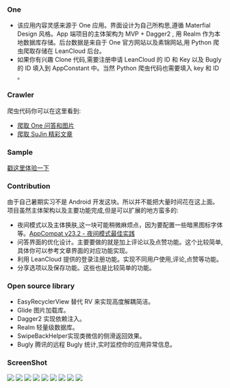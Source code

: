 ### One

* 该应用内容灵感来源于 One 应用。界面设计为自己所构思,遵循 Materfial Design 风格。App 端项目的主体架构为 MVP + Dagger2 , 用 Realm 作为本地数据库存储。后台数据是来自于 One 官方网站以及素锦网站,用 Python 爬虫爬取存储在 LeanCloud 后台。
* 如果你有兴趣 Clone 代码,需要注册申请 LeanCloud 的 ID 和 Key 以及 Bugly 的 ID 填入到 AppConstant 中。当然 Python 爬虫代码也需要填入 key 和 ID 。

### Crawler
爬虫代码你可以在这里看到:
* [爬取 One 问答和图片](https://github.com/wuchangfeng/Crawler/blob/master/ReadMe-One.md)
* [爬取 SuJin 精彩文章](https://github.com/wuchangfeng/Crawler/blob/master/ReadMe-Sujin.md)

### Sample
[戳这里体验一下](http://fir.im/MyOne)

### Contribution
由于自己暑期实习不是 Android 开发这块。所以并不能把大量时间花在这上面。项目虽然主体架构以及主要功能完成,但是可以扩展的地方蛮多的:

* 夜间模式以及主体换肤,这一块可能稍微麻烦点，因为要配置一些暗黑图标字体等。[AppCompat v23.2 - 夜间模式最佳实践](https://kingideayou.github.io/2016/03/07/appcompat_23.2_day_night/)
* 问答界面的优化设计。主要要做的就是加上评论以及点赞功能。这个比较简单,具体你可以参考文章界面的对应功能实现。
* 利用 LeanCloud 提供的登录注册功能。实现不同用户使用,评论,点赞等功能。
* 分享选项以及保存功能。这些也是比较简单的功能。

### Open source library

* EasyRecyclerView 替代 RV 来实现高度解耦简洁。
* Glide 图片加载库。
* Dagger2 实现依赖注入。
* Realm 轻量级数据库。
* SwipeBackHelper实现类微信的侧滑返回效果。
* Bugly 腾讯的远程 Bugly 统计,实时监控你的应用异常信息。

### ScreenShot

![](http://ww4.sinaimg.cn/large/b10d1ea5gw1f668agtzr0j206z0dx75c.jpg)
![](http://ww2.sinaimg.cn/large/b10d1ea5gw1f668bhb75hj20730dv75b.jpg)
![](http://ww3.sinaimg.cn/large/b10d1ea5gw1f668o5bgkpj20710dwjsb.jpg)
![](http://ww1.sinaimg.cn/large/b10d1ea5gw1f668cesawpj20700dut9x.jpg)
![](http://ww4.sinaimg.cn/large/b10d1ea5gw1f668e6mmiwj20740dtgmk.jpg)
![](http://ww2.sinaimg.cn/large/b10d1ea5gw1f668d1p3jqj20700dyjs3.jpg)
![](http://ww4.sinaimg.cn/large/b10d1ea5gw1f6697lrq7qj206y0dv0tz.jpg)
![](http://ww4.sinaimg.cn/large/b10d1ea5gw1f668nq8bqyj20700dx75j.jpg)
![](http://ww2.sinaimg.cn/large/b10d1ea5gw1f668crn4byj20720dxdgf.jpg)


